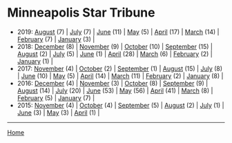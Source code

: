 # Minneapolis Star Tribune

  * 2019: 
      [August](./minneapolis-star-tribune-2019-08.md) (7) | 
      [July](./minneapolis-star-tribune-2019-07.md) (7) | 
      [June](./minneapolis-star-tribune-2019-06.md) (11) | 
      [May](./minneapolis-star-tribune-2019-05.md) (5) | 
      [April](./minneapolis-star-tribune-2019-04.md) (17) | 
      [March](./minneapolis-star-tribune-2019-03.md) (14) | 
      [February](./minneapolis-star-tribune-2019-02.md) (7) | 
      [January](./minneapolis-star-tribune-2019-01.md) (3) | 
  * 2018: 
      [December](./minneapolis-star-tribune-2018-12.md) (8) | 
      [November](./minneapolis-star-tribune-2018-11.md) (9) | 
      [October](./minneapolis-star-tribune-2018-10.md) (10) | 
      [September](./minneapolis-star-tribune-2018-09.md) (15) | 
      [August](./minneapolis-star-tribune-2018-08.md) (2) | 
      [July](./minneapolis-star-tribune-2018-07.md) (5) | 
      [June](./minneapolis-star-tribune-2018-06.md) (1) | 
      [April](./minneapolis-star-tribune-2018-04.md) (28) | 
      [March](./minneapolis-star-tribune-2018-03.md) (6) | 
      [February](./minneapolis-star-tribune-2018-02.md) (2) | 
      [January](./minneapolis-star-tribune-2018-01.md) (1) | 
  * 2017: 
      [November](./minneapolis-star-tribune-2017-11.md) (4) | 
      [October](./minneapolis-star-tribune-2017-10.md) (2) | 
      [September](./minneapolis-star-tribune-2017-09.md) (1) | 
      [August](./minneapolis-star-tribune-2017-08.md) (15) | 
      [July](./minneapolis-star-tribune-2017-07.md) (8) | 
      [June](./minneapolis-star-tribune-2017-06.md) (10) | 
      [May](./minneapolis-star-tribune-2017-05.md) (5) | 
      [April](./minneapolis-star-tribune-2017-04.md) (14) | 
      [March](./minneapolis-star-tribune-2017-03.md) (11) | 
      [February](./minneapolis-star-tribune-2017-02.md) (2) | 
      [January](./minneapolis-star-tribune-2017-01.md) (8) | 
  * 2016: 
      [December](./minneapolis-star-tribune-2016-12.md) (4) | 
      [November](./minneapolis-star-tribune-2016-11.md) (3) | 
      [October](./minneapolis-star-tribune-2016-10.md) (8) | 
      [September](./minneapolis-star-tribune-2016-09.md) (9) | 
      [August](./minneapolis-star-tribune-2016-08.md) (14) | 
      [July](./minneapolis-star-tribune-2016-07.md) (20) | 
      [June](./minneapolis-star-tribune-2016-06.md) (53) | 
      [May](./minneapolis-star-tribune-2016-05.md) (56) | 
      [April](./minneapolis-star-tribune-2016-04.md) (41) | 
      [March](./minneapolis-star-tribune-2016-03.md) (8) | 
      [February](./minneapolis-star-tribune-2016-02.md) (5) | 
      [January](./minneapolis-star-tribune-2016-01.md) (7) | 
  * 2015: 
      [November](./minneapolis-star-tribune-2015-11.md) (4) | 
      [October](./minneapolis-star-tribune-2015-10.md) (4) | 
      [September](./minneapolis-star-tribune-2015-09.md) (5) | 
      [August](./minneapolis-star-tribune-2015-08.md) (2) | 
      [July](./minneapolis-star-tribune-2015-07.md) (1) | 
      [June](./minneapolis-star-tribune-2015-06.md) (3) | 
      [May](./minneapolis-star-tribune-2015-05.md) (3) | 
      [April](./minneapolis-star-tribune-2015-04.md) (1) | 

----

[Home](../)
